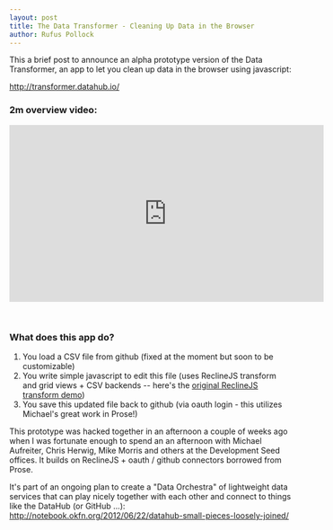 ```yaml
---
layout: post
title: The Data Transformer - Cleaning Up Data in the Browser
author: Rufus Pollock
---
```


This a brief post to announce an alpha prototype version of the Data Transformer, an app to let you clean up data in the browser using javascript:

<http://transformer.datahub.io/>

### 2m overview video:

<iframe width="560" height="315" src="http://www.youtube.com/embed/zM1USNaEcVQ" frameborder="0" allowfullscreen="1" style="margin-bottom: 30px;">&nbsp;</iframe>

### What does this app do?

1. You load a CSV file from github (fixed at the moment but soon to be customizable)
2. You write simple javascript to edit this file (uses ReclineJS transform and grid views + CSV backends -- here's the [original ReclineJS transform demo](http://reclinejs.com/demos/multiview/?currentView=transform))
3. You save this updated file back to github (via oauth login - this utilizes Michael's great work in Prose!)

This prototype was hacked together in an afternoon a couple of weeks ago when I was fortunate enough to spend an an afternoon with Michael Aufreiter, Chris Herwig, Mike Morris and others at the Development Seed offices. It builds on ReclineJS + oauth / github connectors borrowed from Prose.

It's part of an ongoing plan to create a "Data Orchestra" of lightweight data services that can play nicely together with each
other and connect to things like the DataHub (or GitHub ...): <http://notebook.okfn.org/2012/06/22/datahub-small-pieces-loosely-joined/>

